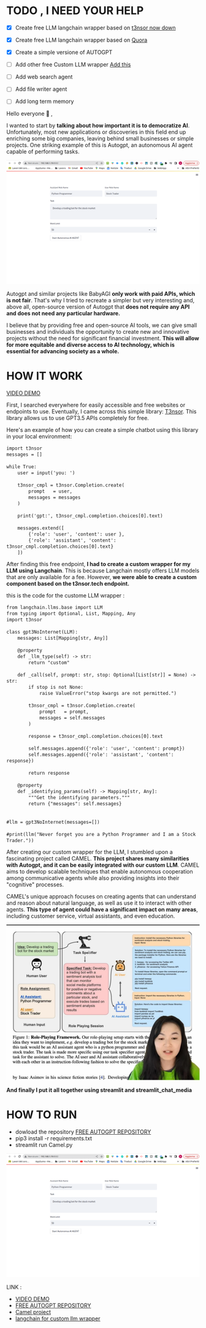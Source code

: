 # TODO , I NEED YOUR HELP 
- [x] Create free LLM langchain wrapper based on [t3nsor now down](https://github.com/xtekky/gpt4free/tree/main/t3nsor) 
- [x] Create free LLM langchain wrapper based on [Quora](https://github.com/xtekky/gpt4free/tree/main/qoura) 
- [x] Create a simple versione of AUTOGPT
- [ ] Add other free Custom LLM wrapper [Add this](https://github.com/xtekky/gpt4free)
- [ ] Add web search agent
- [ ] Add file writer agent
- [ ] Add long term memory


Hello everyone :smiling_face_with_three_hearts: ,

I wanted to start by **talking about how important it is to democratize AI**. Unfortunately, most new applications or discoveries in this field end up enriching some big companies, leaving behind small businesses or simple projects. One striking example of this is Autogpt, an autonomous AI agent capable of performing tasks.

![image|690x441](1.png)

Autogpt and similar projects like BabyAGI **only work with paid APIs, which is not fair**. That's why I tried to recreate a simpler but very interesting and, above all, open-source version of Autogpt that **does not require any API and does not need any particular hardware.**

I believe that by providing free and open-source AI tools, we can give small businesses and individuals the opportunity to create new and innovative projects without the need for significant financial investment. **This will allow for more equitable and diverse access to AI technology, which is essential for advancing society as a whole.**


# HOW IT WORK 

[VIDEO DEMO](https://watch.screencastify.com/v/vSDUBdhfvh9yEwclHUyw)

First, I searched everywhere for easily accessible and free websites or endpoints to use. Eventually, I came across this simple library: [T3nsor](https://github.com/IntelligenzaArtificiale/Free-AUTOGPT-with-NO-API/tree/main/t3nsor). This library allows us to use GPT3.5 APIs completely for free.

Here's an example of how you can create a simple chatbot using this library in your local environment:
```
import t3nsor
messages = []

while True:
    user = input('you: ')

    t3nsor_cmpl = t3nsor.Completion.create(
        prompt   = user,
        messages = messages
    )

    print('gpt:', t3nsor_cmpl.completion.choices[0].text)
    
    messages.extend([
        {'role': 'user', 'content': user }, 
        {'role': 'assistant', 'content': t3nsor_cmpl.completion.choices[0].text}
    ])
```

After finding this free endpoint, **I had to create a custom wrapper for my LLM using Langchain**. This is because Langchain mostly offers LLM models that are only available for a fee. However, **we were able to create a custom component based on the t3nsor.tech endpoint.**

this is the code for the custome LLM wrapper : 

```
from langchain.llms.base import LLM
from typing import Optional, List, Mapping, Any
import t3nsor

class gpt3NoInternet(LLM):
    messages: List[Mapping[str, Any]]
    
    @property
    def _llm_type(self) -> str:
        return "custom"
    
    def _call(self, prompt: str, stop: Optional[List[str]] = None) -> str:
        if stop is not None:
            raise ValueError("stop kwargs are not permitted.")
        
        t3nsor_cmpl = t3nsor.Completion.create(
            prompt   = prompt,
            messages = self.messages
        )

        response = t3nsor_cmpl.completion.choices[0].text
        
        self.messages.append({'role': 'user', 'content': prompt})
        self.messages.append({'role': 'assistant', 'content': response})
        
        return response
    
    @property
    def _identifying_params(self) -> Mapping[str, Any]:
        """Get the identifying parameters."""
        return {"messages": self.messages}


#llm = gpt3NoInternet(messages=[])

#print(llm("Never forget you are a Python Programmer and I am a Stock Trader."))

```

After creating our custom wrapper for the LLM, I stumbled upon a fascinating project called CAMEL. **This project shares many similarities with Autogpt, and it can be easily integrated with our custom LLM**. CAMEL aims to develop scalable techniques that enable autonomous cooperation among communicative agents while also providing insights into their "cognitive" processes.

CAMEL's unique approach focuses on creating agents that can understand and reason about natural language, as well as use it to interact with other agents. **This type of agent could have a significant impact on many areas**, including customer service, virtual assistants, and even education.

![image|690x393](IMG-20230418-WA0021.jpg)

**And finally I put it all together using streamlit and streamlit_chat_media**

# HOW TO RUN 
- dowload the repository [FREE AUTOGPT REPOSITORY](https://github.com/IntelligenzaArtificiale/Free-AUTOGPT-with-NO-API)
- pip3 install -r requirements.txt
- streamlit run Camel.py

![image|690x441](1.png)


LINK : 
- [VIDEO DEMO](https://watch.screencastify.com/v/vSDUBdhfvh9yEwclHUyw)
- [FREE AUTOGPT REPOSITORY](https://github.com/IntelligenzaArtificiale/Free-AUTOGPT-with-NO-API)
- [Camel project](https://www.camel-ai.org/)
- [langchain for custom llm wrapper](https://python.langchain.com/en/latest/modules/models/llms/examples/custom_llm.html)

